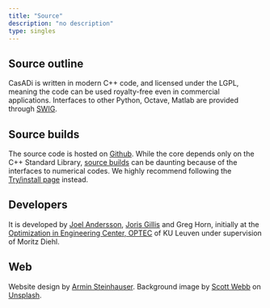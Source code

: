 ```yaml
---
title: "Source"
description: "no description"
type: singles
---
```


## Source outline

CasADi is written in modern C++ code, and licensed under the LGPL, meaning the code can be used royalty-free even in commercial applications.
Interfaces to other Python, Octave, Matlab are provided through [SWIG](http://www.swig.org).

## Source builds
The source code is hosted on [Github](https://github.com/casadi/casadi).
While the core depends only on the C++ Standard Library, [source builds](https://github.com/casadi/casadi/wiki/SourceBuild) can be daunting because of the interfaces to numerical codes. We highly recommend following the [Try/install page](../get-casadi) instead.

## Developers
It is developed by [Joel Andersson](https://wid.wisc.edu/people/joel-andersson/), [Joris Gillis](https://www.mech.kuleuven.be/en/pma/research/meco/people/00052373) and Greg Horn, initially at the [Optimization in Engineering Center, OPTEC](https://set.kuleuven.be/optec) of KU Leuven under supervision of Moritz Diehl.

## Web
Website design by [Armin Steinhauser](https://www.mech.kuleuven.be/en/pma/research/meco/people/00102655). Background image by [Scott Webb](https://unsplash.com/photos/E0f9iLMTuVQ) on [Unsplash](https://unsplash.com/).
